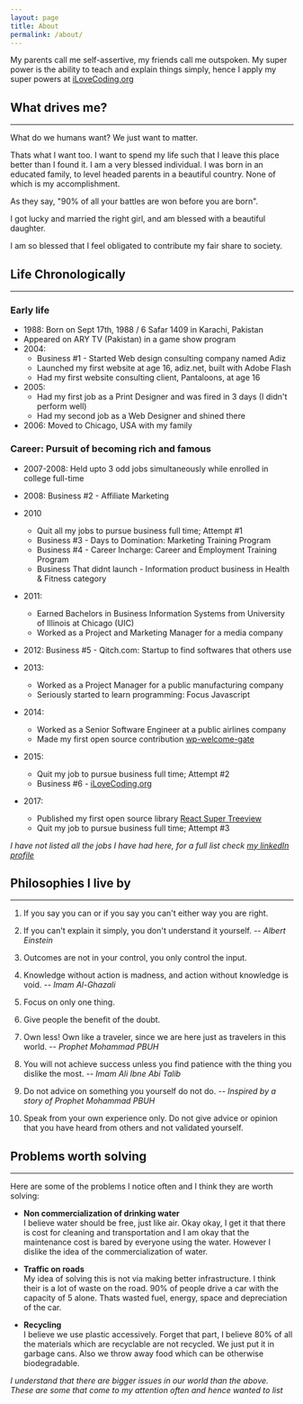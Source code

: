 ```yaml
---
layout: page
title: About
permalink: /about/
---
```


My parents call me self-assertive, my friends call me outspoken. My super power is the ability to teach and explain things simply, hence I apply my super powers at [iLoveCoding.org](https://ilovecoding.org)

## What drives me?
---
What do we humans want? We just want to matter.

Thats what I want too. I want to spend my life such that I leave this place better than I found it. I am a very blessed individual. I was born in an educated family, to level headed parents in a beautiful country. None of which is my accomplishment.

As they say, "90% of all your battles are won before you are born".

I got lucky and married the right girl, and am blessed with a beautiful daughter.

I am so blessed that I feel obligated to contribute my fair share to society.

## Life Chronologically
---
### Early life
- 1988: Born on Sept 17th, 1988 / 6 Safar 1409 in Karachi, Pakistan
- Appeared on ARY TV (Pakistan) in a game show program
- 2004:
  - Business #1 - Started Web design consulting company named Adiz
  - Launched my first website at age 16, adiz.net, built with Adobe Flash
  - Had my first website consulting client, Pantaloons, at age 16
- 2005: 
  - Had my first job as a Print Designer and was fired in 3 days (I didn't perform well)
  - Had my second job as a Web Designer and shined there
- 2006: Moved to Chicago, USA with my family

### Career: Pursuit of becoming rich and famous
- 2007-2008: Held upto 3 odd jobs simultaneously while enrolled in college full-time

- 2008: Business #2 - Affiliate Marketing

- 2010
  - Quit all my jobs to pursue business full time; Attempt #1
  - Business #3 - Days to Domination: Marketing Training Program
  - Business #4 - Career Incharge: Career and Employment Training Program
  - Business That didnt launch - Information product business in Health & Fitness category

- 2011:
  - Earned Bachelors in Business Information Systems from University of Illinois at Chicago (UIC)
  - Worked as a Project and Marketing Manager for a media company  

- 2012: Business #5 - Qitch.com: Startup to find softwares that others use

- 2013:
  - Worked as a Project Manager for a public manufacturing company
  - Seriously started to learn programming: Focus Javascript

- 2014:
  - Worked as a Senior Software Engineer at a public airlines company
  - Made my first open source contribution [wp-welcome-gate](https://github.com/azizali/wp-welcome-gate)

- 2015:
  - Quit my job to pursue business full time; Attempt #2
  - Business #6 - [iLoveCoding.org](https://github.com/azizali/wp-welcome-gate)

- 2017:
  - Published my first open source library [React Super Treeview](https://github.com/azizali/react-super-treeview)
  - Quit my job to pursue business full time; Attempt #3

*I have not listed all the jobs I have had here, for a full list check [my linkedIn profile](https://linkedin.com/in/azizali)*

## Philosophies I live by
---
1. If you say you can or if you say you can't either way you are right.

2. If you can't explain it simply, you don't understand it yourself.
*-- Albert Einstein*

3. Outcomes are not in your control, you only control the input.

4. Knowledge without action is madness, and action without knowledge is void.
*-- Imam Al-Ghazali*

5. Focus on only one thing.

6. Give people the benefit of the doubt.

7. Own less! Own like a traveler, since we are here just as travelers in this world.
*-- Prophet Mohammad PBUH*

8. You will not achieve success unless you find patience with the thing you dislike the most.
*-- Imam Ali Ibne Abi Talib*

9. Do not advice on something you yourself do not do.
*-- Inspired by a story of Prophet Mohammad PBUH*

10. Speak from your own experience only. Do not give advice or opinion that you have heard from others and not validated yourself.

## Problems worth solving
---
Here are some of the problems I notice often and I think they are worth solving:

- **Non commercialization of drinking water**  
  I believe water should be free, just like air. Okay okay, I get it that there is cost for cleaning and transportation and I am okay that the maintenance cost is bared by everyone using the water. However I dislike the idea of the commercialization of water.

- **Traffic on roads**  
  My idea of solving this is not via making better infrastructure. I think their is a lot of waste on the road. 90% of people drive a car with the capacity of 5 alone. Thats wasted fuel, energy, space and depreciation of the car.

- **Recycling**  
  I believe we use plastic accessively. Forget that part, I believe 80% of all the materials which are recyclable are not recycled. We just put it in garbage cans. Also we throw away food which can be otherwise biodegradable.

*I understand that there are bigger issues in our world than the above. These are some that come to my attention often and hence wanted to list*
  